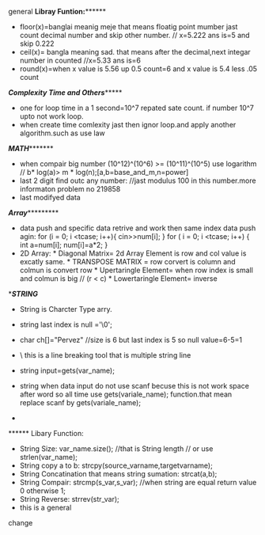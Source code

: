 general 
**********Libray Funtion:****************

* floor(x)=banglai meanig  meje that means floatig point mumber jast count decimal number and skip other      number. // x=5.222 ans is=5 and skip 0.222
* ceil(x)= bangla meaning sad. that means after the decimal,next integar number in counted //x=5.33 ans is=6
* round(x)=when x value is 5.56 up 0.5 count=6 and x value is 5.4 less .05 count



*****Complexity Time and Others**********
* one for loop time in a 1 second=10^7 repated sate count. if number 10^7 upto not work loop.
* when create  time comlexity jast then ignor loop.and apply another algorithm.such as use law  





***********MATH******************
* when compair big number (10^12)^(10^6) >= (10^11)^(10^5) use logarithm // b* log(a)> m * log(n);[a,b=base_and_m,n=power]
* last 2 digit find outc any number: //jast modulus 100 in this number.more informaton problem no 219858
* last modifyed data


***************Array************************
* data push and specific data retrive and work then same index data push agin:
        for (i = 0; i <tcase; i++){
                cin>>num[i];
        }
        for ( i = 0; i <tcase; i++)
        {
           int a=num[i];
           num[i]=a*2;
        }
* 2D Array:
        * Diagonal Matrix= 2d Array Element is row and col value is excatly same.
        * TRANSPOSE MATRIX = row corvert is column and colmun is convert row
        * Upertaringle Element= when row index is small and colmun is big // (r < c)
        * Lowertaringle Element= inverse
        

****************STRING***************
* String is Charcter Type arry.
* string last index is null ='\0';
* char ch[]="Pervez" //size is 6 but last index is 5 so null value=6-5=1
* \ this is a line breaking tool that is   multiple string line
* string input=gets(var_name);
* string when data input do not use scanf becuse this is not work space after word so all time use gets(variale_name); function.that mean replace scanf by gets(variale_name);
 
* 
****** Libary Function:
* String Size: var_name.size(); //that is String length // or use strlen(var_name); 
* String copy a to b: strcpy(source_varname,targetvarname);
* String Concatination that means string sumation: strcat(a,b);
* String Compair: strcmp(s_var,s_var); //when string are equal return value 0 otherwise 1;
* String Reverse: strrev(str_var);
* this is a general

change 